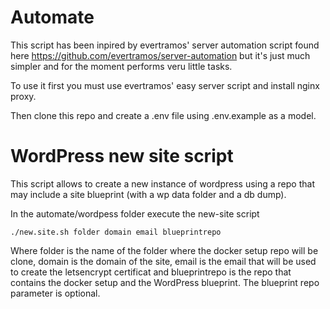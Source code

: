 # Automate

This script has been inpired by evertramos' server automation script found here https://github.com/evertramos/server-automation but it's just much simpler and for the moment performs veru little tasks.

To use it first you must use evertramos' easy server script and install nginx proxy.

Then clone this repo and create a .env file using .env.example as a model.

# WordPress new site script

This script allows to create a new instance of wordpress using a repo that may include a site blueprint (with a wp data folder and a db dump).

In the automate/wordpess folder execute the new-site script

```
./new.site.sh folder domain email blueprintrepo
```

Where folder is the name of the folder where the docker setup repo will be clone, domain is the domain of the site, email is the email that will be used to create the letsencrypt certificat and blueprintrepo is the repo that contains the docker setup and the WordPress blueprint. The blueprint repo parameter is optional.


